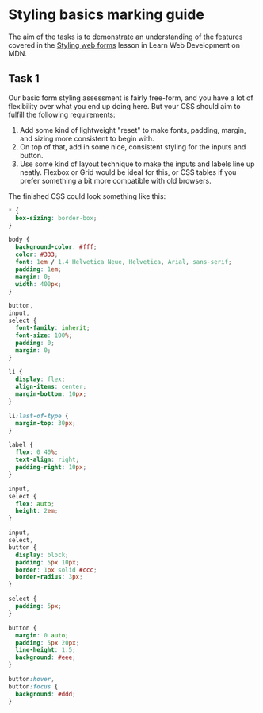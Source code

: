 # Styling basics marking guide

The aim of the tasks is to demonstrate an understanding of the features covered in the [Styling web forms](https://developer.mozilla.org/en-US/docs/Learn/Forms/Styling_web_forms) lesson in Learn Web Development on MDN.

## Task 1

Our basic form styling assessment is fairly free-form, and you have a lot of flexibility over what you end up doing here. But your CSS should aim to fulfill the following requirements:

1. Add some kind of lightweight "reset" to make fonts, padding, margin, and sizing more consistent to begin with.
2. On top of that, add in some nice, consistent styling for the inputs and button.
3. Use some kind of layout technique to make the inputs and labels line up neatly. Flexbox or Grid would be ideal for this, or CSS tables if you prefer something a bit more compatible with old browsers.

The finished CSS could look something like this:

```css
* {
  box-sizing: border-box;
}

body {
  background-color: #fff;
  color: #333;
  font: 1em / 1.4 Helvetica Neue, Helvetica, Arial, sans-serif;
  padding: 1em;
  margin: 0;
  width: 400px;
}

button,
input,
select {
  font-family: inherit;
  font-size: 100%;
  padding: 0;
  margin: 0;
}

li {
  display: flex;
  align-items: center;
  margin-bottom: 10px;
}

li:last-of-type {
  margin-top: 30px;
}

label {
  flex: 0 40%;
  text-align: right;
  padding-right: 10px;
}

input,
select {
  flex: auto;
  height: 2em;
}

input,
select,
button {
  display: block;
  padding: 5px 10px;
  border: 1px solid #ccc;
  border-radius: 3px;
}

select {
  padding: 5px;
}

button {
  margin: 0 auto;
  padding: 5px 20px;
  line-height: 1.5;
  background: #eee;
}

button:hover,
button:focus {
  background: #ddd;
}
```

